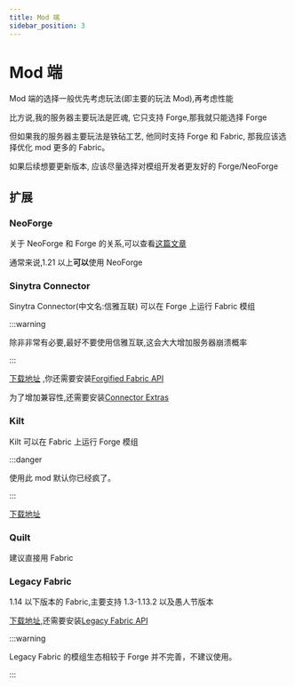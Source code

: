 ```yaml
---
title: Mod 端
sidebar_position: 3
---
```


# Mod 端

Mod 端的选择一般优先考虑玩法(即主要的玩法 Mod),再考虑性能

比方说,我的服务器主要玩法是匠魂, 它只支持 Forge,那我就只能选择 Forge

但如果我的服务器主要玩法是铁砧工艺, 他同时支持 Forge 和 Fabric, 那我应该选择优化 mod 更多的 Fabric。

如果后续想要更新版本, 应该尽量选择对模组开发者更友好的 Forge/NeoForge

## 扩展

### NeoForge

关于 NeoForge 和 Forge 的关系,可以查看[这篇文章](https://www.bilibili.com/opus/827402209530478597)

通常来说,1.21 以上**可以**使用 NeoForge

### Sinytra Connector

Sinytra Connector(中文名:信雅互联) 可以在 Forge 上运行 Fabric 模组

:::warning

除非非常有必要,最好不要使用信雅互联,这会大大增加服务器崩溃概率

:::

[下载地址](https://www.mcmod.cn/class/11627.html)
,你还需要安装[Forgified Fabric API](https://www.mcmod.cn/class/11464.html)

为了增加兼容性,还需要安装[Connector Extras](https://www.mcmod.cn/class/12197.html)

### Kilt

Kilt 可以在 Fabric 上运行 Forge 模组

:::danger

使用此 mod 默认你已经疯了。

:::

[下载地址](https://www.mcmod.cn/class/16277.html)

### Quilt

建议直接用 Fabric

### Legacy Fabric

1.14 以下版本的 Fabric,主要支持 1.3-1.13.2 以及愚人节版本

[下载地址](https://www.mcmod.cn/class/3391.html),还需要安装[Legacy Fabric API](https://www.mcmod.cn/class/3398.html)

:::warning

Legacy Fabric 的模组生态相较于 Forge 并不完善，不建议使用。

:::
